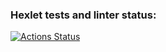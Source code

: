 ### Hexlet tests and linter status:
[![Actions Status](https://github.com/et-code/frontend-project-lvl2/workflows/hexlet-check/badge.svg)](https://github.com/et-code/frontend-project-lvl2/actions)